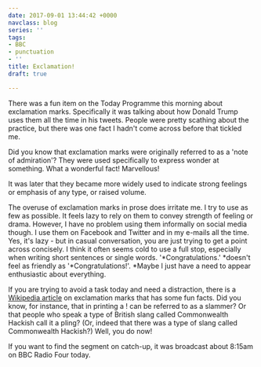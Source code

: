 ```yaml
---
date: 2017-09-01 13:44:42 +0000
navclass: blog
series: ''
tags:
- BBC
- punctuation
- ''
title: Exclamation!
draft: true

---
```



There was a fun item on the Today Programme this morning about exclamation marks. Specifically it was talking about how Donald Trump uses them all the time in his tweets. People were pretty scathing about the practice, but there was one fact I hadn't come across before that tickled me.
<!--more-->

Did you know that exclamation marks were originally referred to as a 'note of admiration'? They were used specifically to express wonder at something. What a wonderful fact! Marvellous!

It was later that they became more widely used to indicate strong feelings or emphasis of any type, or raised volume.

The overuse of exclamation marks in prose does irritate me. I try to use as few as possible. It feels lazy to rely on them to convey strength of feeling or drama. However, I have no problem using them informally on social media though. I use them on Facebook and Twitter and in my e-mails all the time. Yes, it's lazy - but in casual conversation, you are just trying to get a point across concisely. I think it often seems cold to use a full stop, especially when writing short sentences or single words. '*Congratulations.' *doesn't feel as friendly as '*Congratulations!'. *Maybe I just have a need to appear enthusiastic about everything.

If you are trying to avoid a task today and need a distraction, there is a [Wikipedia article](https://en.wikipedia.org/wiki/Exclamation_mark) on exclamation marks that has some fun facts. Did you know, for instance, that in printing a ! can be referred to as a slammer? Or that people who speak a type of British slang called Commonwealth Hackish call it a pling? (Or, indeed that there was a type of slang called Commonwealth Hackish?) Well, you do now!

If you want to find the segment on catch-up, it was broadcast about 8:15am on BBC Radio Four today.